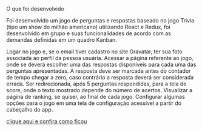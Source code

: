 
O que foi desenvolvido

Foi desenvolvido um jogo de perguntas e respostas baseado no jogo Trivia (tipo um show do milhão americano) utilizando React e Redux, foi desenvolvido em grupo e suas funcionalidades de acordo com as demandas definidas em um quadro Kanban.

Logar no jogo e, se o email tiver cadastro no site Gravatar, ter sua foto associada ao perfil da pessoa usuária.
Acessar a página referente ao jogo, onde se deverá escolher uma das respostas disponíveis para cada uma das perguntas apresentadas. A resposta deve ser marcada antes do contador de tempo chegar a zero, caso contrário a resposta deverá ser considerada errada.
Ser redirecionada, após 5 perguntas respondidas, para a tela de score, onde o texto mostrado depende do número de acertos.
Visualizar a página de ranking, se quiser, ao final de cada jogo.
Configurar algumas opções para o jogo em uma tela de configuração acessível a partir do cabeçalho do app.

<a href="https://trivia-sable.vercel.app/">clique aqui e confira como ficou</a>